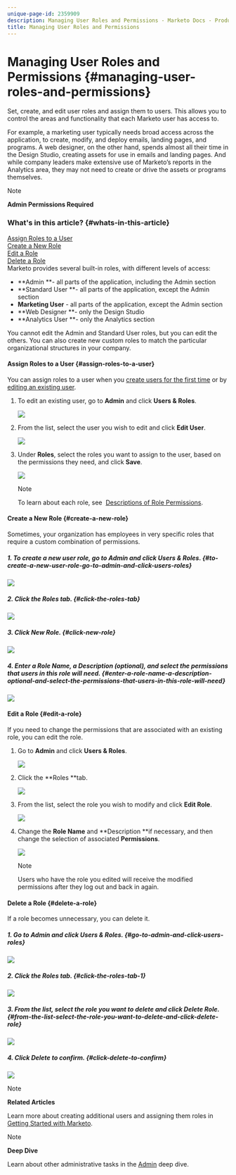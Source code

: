 ```yaml
---
unique-page-id: 2359909
description: Managing User Roles and Permissions - Marketo Docs - Product Documentation
title: Managing User Roles and Permissions
---
```


# Managing User Roles and Permissions {#managing-user-roles-and-permissions}

Set, create, and edit user roles and assign them to users. This allows you to control the areas and functionality that each Marketo user has access to.

For example, a marketing user typically needs broad access across the application, to create, modify, and deploy emails, landing pages, and programs. A web designer, on the other hand, spends almost all their time in the Design Studio, creating assets for use in emails and landing pages. And while company leaders make extensive use of Marketo’s reports in the Analytics area, they may not need to create or drive the assets or programs themselves.

>[!NOTE]
>
>**Admin Permissions Required**

### What's in this article? {#whats-in-this-article}

[Assign Roles to a User](#assign-roles-to-a-user)  
[Create a New Role](#create-a-new-role)  
[Edit a Role](#edit-a-role)  
[Delete a Role](#delete-a-role)  
Marketo provides several built-in roles, with different levels of access:

* **Admin **- all parts of the application, including the Admin section
* **Standard User **- all parts of the application, except the Admin section
* **Marketing User** - all parts of the application, except the Admin section
* **Web Designer **- only the Design Studio
* **Analytics User **- only the Analytics section

You cannot edit the Admin and Standard User roles, but you can edit the others. You can also create new custom roles to match the particular organizational structures in your company. 

#### Assign Roles to a User {#assign-roles-to-a-user}

You can assign roles to a user when you [create users for the first time](http://docs.marketo.com/display/DOCS/Create%2C+Delete%2C+Edit+and+Change+a+User+Role) or by [editing an existing user](managing-marketo-users.md).

1. To edit an existing user, go to **Admin** and click **Users & Roles**.

   ![](assets/image2014-9-9-18-3a7-3a32.png)

1. From the list, select the user you wish to edit and click **Edit User**.

   ![](assets/image2014-9-9-18-3a7-3a42.png)

1. Under **Roles**, select the roles you want to assign to the user, based on the permissions they need, and click **Save**.

   ![](assets/image2014-9-9-18-3a7-3a57.png)

   >[!NOTE]
   >
   >To learn about each role, see&nbsp; [Descriptions of Role Permissions](managing-user-roles-and-permissions/descriptions-of-role-permissions.md).

#### Create a New Role {#create-a-new-role}

Sometimes, your organization has employees in very specific roles that require a custom combination of permissions.  

##### 1. To create a new user role, go to Admin and click Users & Roles. {#to-create-a-new-user-role-go-to-admin-and-click-users-roles}

![](assets/image2014-9-9-18-3a8-3a12.png)  

##### 2. Click the Roles tab. {#click-the-roles-tab}

![](assets/image2014-9-9-18-3a8-3a22.png)  

##### 3. Click New Role. {#click-new-role}

![](assets/image2014-9-9-18-3a8-3a38.png)  

##### 4. Enter a Role Name, a Description (optional), and select the permissions that users in this role will need. {#enter-a-role-name-a-description-optional-and-select-the-permissions-that-users-in-this-role-will-need}

![](assets/image2014-9-9-18-3a9-3a3.png) 

#### Edit a Role {#edit-a-role}

If you need to change the permissions that are associated with an existing role, you can edit the role.

1. Go to **Admin** and click **Users & Roles**.

   ![](assets/image2014-9-9-18-3a9-3a15.png)

1. Click the **Roles **tab.

   ![](assets/image2014-9-9-18-3a9-3a26.png)

1. From the list, select the role you wish to modify and click **Edit Role**.

   ![](assets/image2014-9-9-18-3a9-3a40.png)

1. Change the **Role Name** and **Description **if necessary, and then change the selection of associated **Permissions**.

   ![](assets/image2014-9-9-18-3a10-3a3.png)

   >[!NOTE]
   >
   >Users who have the role you edited will receive the modified permissions after they log out and back in again.

#### Delete a Role {#delete-a-role}

If a role becomes unnecessary, you can delete it.  

##### 1. Go to Admin and click Users & Roles. {#go-to-admin-and-click-users-roles}

![](assets/image2014-9-9-18-3a10-3a15.png)  

##### 2. Click the Roles tab. {#click-the-roles-tab-1}

![](assets/image2014-9-9-18-3a10-3a27.png)  

##### 3. From the list, select the role you want to delete and click Delete Role. {#from-the-list-select-the-role-you-want-to-delete-and-click-delete-role}

![](assets/image2014-9-9-18-3a10-3a39.png)  

##### 4. Click Delete to confirm. {#click-delete-to-confirm}

![](assets/image2014-9-9-18-3a10-3a50.png)

>[!NOTE]
>
>**Related Articles**
>
>Learn more about creating additional users and assigning them roles in&nbsp; [Getting Started with Marketo](../../../getting-started.md).&nbsp;

>[!NOTE]
>
>**Deep Dive**
>
>Learn about other administrative tasks in the [Admin](http://docs.marketo.com/display/docs/administration) deep dive.

